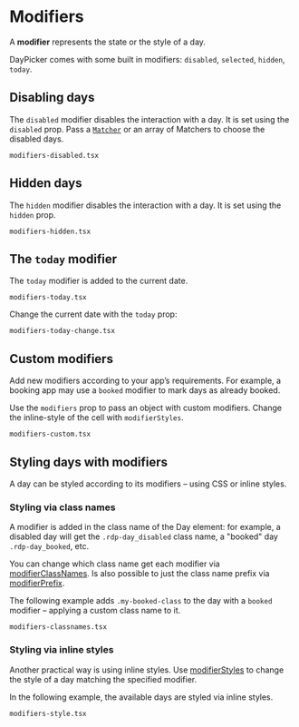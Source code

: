 # Modifiers

A **modifier** represents the state or the style of a day.

DayPicker comes with some built in modifiers: `disabled`, `selected`, `hidden`,
`today`.

## Disabling days

The `disabled` modifier disables the interaction with a day. It is set using the
`disabled` prop. Pass a [`Matcher`](/api/types/matcher) or an array of Matchers
to choose the disabled days.

```include
modifiers-disabled.tsx
```

## Hidden days

The `hidden` modifier disables the interaction with a day. It is set using the `hidden` prop.

```include
modifiers-hidden.tsx
```

## The `today` modifier

The `today` modifier is added to the current date.

```include
modifiers-today.tsx
```

Change the current date with the `today` prop:

```include
modifiers-today-change.tsx
```

## Custom modifiers

Add new modifiers according to your app’s requirements. For example, a booking
app may use a `booked` modifier to mark days as already booked.

Use the `modifiers` prop to pass an object with custom modifiers. Change the
inline-style of the cell with `modifierStyles`.

```include
modifiers-custom.tsx
```

## Styling days with modifiers

A day can be styled according to its modifiers – using CSS or inline
styles.

### Styling via class names

A modifier is added in the class name of the Day element: for example, a disabled day will get the `.rdp-day_disabled` class name,
a "booked" day `.rdp-day_booked`, etc.

You can change which class name get each modifier via
[modifierClassNames](/api/interfaces/daypickerbase#modifiersclassnames). Is also
possible to just the class name prefix via
[modifierPrefix](/api/interfaces/daypickerbase#modifierPrefix).

The following example adds `.my-booked-class` to the day with a `booked` modifier – applying a custom class name to it.

```include
modifiers-classnames.tsx
```

### Styling via inline styles

Another practical way is using inline styles. Use
[modifierStyles](/api/interfaces/daypickerbase#modifierstyles) to change the
style of a day matching the specified modifier.

In the following example, the available days are styled via inline styles.

```include
modifiers-style.tsx
```
